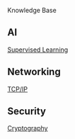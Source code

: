 Knowledge Base

## AI
[Supervised Learning](supervised_learning.md)

## Networking
[TCP/IP](tcpip.md)

## Security
[Cryptography](cryptography.md)
